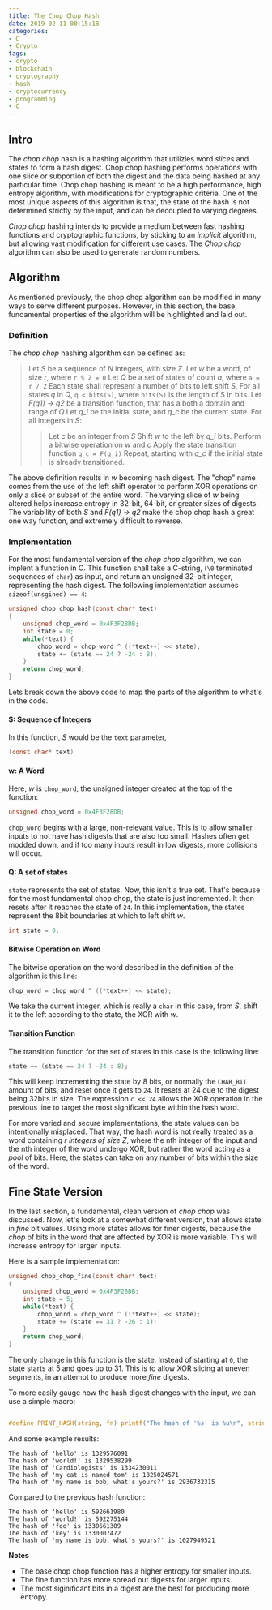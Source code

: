 ```yaml
---
title: The Chop Chop Hash
date: 2019-02-11 00:15:18
categories:
- C
- Crypto
tags:
- crypto
- blockchain
- cryptography
- hash
- cryptocurrency
- programming
- C
---
```


## Intro

The *chop chop* hash is a hashing algorithm that utilizies word *slices* and states to form a hash digest. Chop chop hashing performs operations with one slice or subportion of both the digest and the data being hashed at any particular time. Chop chop hashing is meant to be a high performance, high entropy algorithm, with modifications for cryptographic criteria. One of the most unique aspects of this algorithm is that, the state of the hash is not determined strictly by the input, and can be decoupled to varying degrees. 

*Chop chop* hashing intends to provide a medium between fast hashing functions and cryptographic functions, by sticking to an *implicit* algorithm, but allowing vast modification for different use cases. The *Chop chop* algorithm can also be used to generate random numbers.

## Algorithm

As mentioned previously, the chop chop algorithm can be modified in many ways to serve different purposes. However, in this section, the base, fundamental properties of the algorithm will be highlighted and laid out.

### Definition

The *chop chop* hashing algorithm can be defined as:

> Let *S* be a sequence of *N* integers, with size *Z*.
> Let *w* be a word, of size *r*, where `r % Z = 0`
> Let *Q* be a set of states of count *a*, where `a = r / Z`
> Each state shall represent a number of bits to left shift *S*,
> For all states *q* in *Q*, `q < bits(S)`, where `bits(S)` is the length of S in bits.
> Let *F(q1) -> q2* be a transition function, that has a both a domain and range of *Q*
> Let *q_i* be the initial state, and *q_c* be the current state.
> For all integers in *S*:
>> Let *c* be an integer from *S*
>> Shift *w* to the left by *q_i* bits.
>> Perform a bitwise operation on *w* and *c*
>> Apply the state transition function `q_c = F(q_i)`
>> Repeat, starting with *q_c* if the initial state is already transitioned.

The above definition results in *w* becoming hash digest. The "chop" name comes from the use of the left shift operator to perform XOR operations on only a slice or subset of the entire word. The varying slice of *w* being altered helps increase entropy in 32-bit, 64-bit, or greater sizes of digests. The variability of both *S* and *F(q1) -> q2* make the chop chop hash a great one way function, and extremely difficult to reverse.

### Implementation

For the most fundamental version of the *chop chop* algorithm, we can implent a function in C. This function shall take a C-string, (`\0` terminated sequences of `char`) as input, and return an unsigned 32-bit integer, representing the hash digest. The following implementation assumes `sizeof(unsgined) == 4`:

```c
unsigned chop_chop_hash(const char* text)
{
	unsigned chop_word = 0x4F3F28DB;
	int state = 0;
	while(*text) {
		chop_word = chop_word ^ ((*text++) << state);
		state += (state == 24 ? -24 : 8);
	}
	return chop_word;
}
```

Lets break down the above code to map the parts of the algorithm to what's in the code.

#### S: Sequence of Integers

In this function, *S* would be the `text` parameter,

```c
(const char* text)
```

#### w: A Word

Here, *w* is `chop_word`, the unsigned integer created at the top of the function:

```c
unsigned chop_word = 0x4F3F28DB;
```

`chop_word` begins with a large, non-relevant value. This is to allow smaller inputs to not have hash digests that are also too small. Hashes often get modded down, and if too many inputs result in low digests, more collisions will occur. 

#### Q: A set of states

`state` represents the set of states. Now, this isn't a true set. That's because for the most fundamental chop chop, the state is just incremented. It then resets after it reaches the state of `24`. In this implementation, the states represent the 8bit boundaries at which to left shift *w*.

```c
int state = 0;
```

#### Bitwise Operation on Word

The bitwise operation on the word described in the definition of the algorithm is this line:

```c
chop_word = chop_word ^ ((*text++) << state);
```

We take the current integer, which is really a `char` in this case, from *S*, shift it to the left according to the state, the XOR with *w*.

#### Transition Function

The transition function for the set of states in this case is the following line:

```c
state += (state == 24 ? -24 : 8);
```

This will keep incrementing the state by 8 bits, or normally the `CHAR_BIT` amount of bits, and reset once it gets to `24`. It resets at 24 due to the digest being 32bits in size. The expression `c << 24` allows the XOR operation in the previous line to target the most significant byte within the hash word.

For more varied and secure implementations, the state values can be intentionally misplaced. That way, the hash word is not really treated as a word containing *r integers of size Z*, where the nth integer of the input and the nth integer of the word undergo XOR, but rather the word acting as a *pool* of bits. Here, the states can take on any number of bits within the size of the word.

## Fine State Version

In the last section, a fundamental, clean version of *chop chop* was discussed. Now, let's look at a somewhat different version, that allows state in *fine* bit values. Using more states allows for finer digests, because the *chop* of bits in the word that are affected by XOR is more variable. This will increase entropy for larger inputs.

Here is a sample implementation:

```c
unsigned chop_chop_fine(const char* text)
{
    unsigned chop_word = 0x4F3F28DB;
    int state = 5;
    while(*text) {
        chop_word = chop_word ^ ((*text++) << state);
        state += (state == 31 ? -26 : 1);
    }
    return chop_word;
}
```

The only change in this function is the state. Instead of starting at `0`, the state starts at 5 and goes up to 31. This is to allow XOR slicing at uneven segments, in an attempt to produce more *fine* digests.

To more easily gauge how the hash digest changes with the input, we can use a simple macro:

```c

#define PRINT_HASH(string, fn) printf("The hash of '%s' is %u\n", string, fn(string))
```

And some example results:

```
The hash of 'hello' is 1329576091
The hash of 'world!' is 1329538299
The hash of 'Cardiologists' is 1334230011
The hash of 'my cat is named tom' is 1825024571
The hash of 'my name is bob, what's yours?' is 2936732315
```

Compared to the previous hash function:


```
The hash of 'hello' is 592661980
The hash of 'world!' is 592275144
The hash of 'foo' is 1330661309
The hash of 'key' is 1330007472
The hash of 'my name is bob, what's yours?' is 1027949521
```

**Notes**
* The base chop chop function has a higher entropy for smaller inputs.
* The fine function has more spread out digests for larger inputs.
* The most siginificant bits in a digest are the best for producing more entropy.
